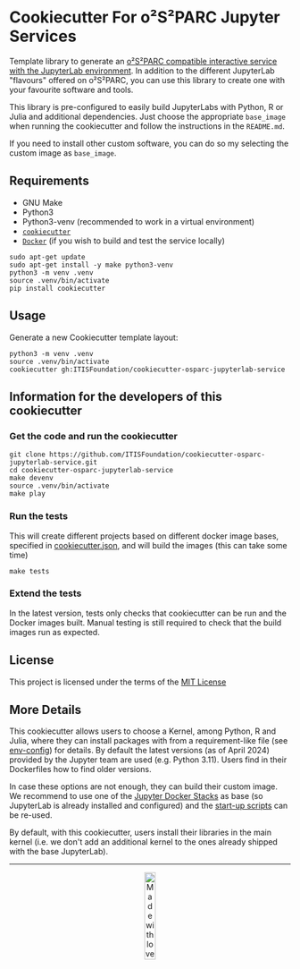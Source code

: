 # Cookiecutter For o²S²PARC Jupyter Services

Template library to generate an [o²S²PARC compatible interactive service with the JupyterLab environment](https://docs.osparc.io/#/docs/study_setup/JupyterLabs?id=jupyterlab). 
In addition to the different JupyterLab "flavours" offered on o²S²PARC, you can use this library to create one with your favourite software and tools. 

This library is pre-configured to easily build JupyterLabs with Python, R or Julia and additional dependencies. Just choose the appropriate `base_image` when running the cookiecutter and follow the instructions in the `README.md`.

If you need to install other custom software, you can do so my selecting the custom image as `base_image`.

## Requirements
- GNU Make
- Python3
- Python3-venv (recommended to work in a virtual environment)
- [``cookiecutter``](https://python-package-generator.readthedocs.io/en/master/)
- [``Docker``](https://docs.docker.com/get-docker/) (if you wish to build and test the service locally)

```console
sudo apt-get update
sudo apt-get install -y make python3-venv
python3 -m venv .venv
source .venv/bin/activate
pip install cookiecutter
```

## Usage

Generate a new Cookiecutter template layout:
```console
python3 -m venv .venv
source .venv/bin/activate
cookiecutter gh:ITISFoundation/cookiecutter-osparc-jupyterlab-service
```

## Information for the developers of this cookiecutter

### Get the code and run the cookiecutter
```console
git clone https://github.com/ITISFoundation/cookiecutter-osparc-jupyterlab-service.git
cd cookiecutter-osparc-jupyterlab-service
make devenv
source .venv/bin/activate
make play
```

### Run the tests
This will create different projects based on different docker image bases, specified in [cookiecutter.json](/cookiecutter.json), and will build the images (this can take some time)
```console
make tests
```

### Extend the tests
In the latest version, tests only checks that cookiecutter can be run and the Docker images built. Manual testing is still required to check that the build images run as expected.

## License

This project is licensed under the terms of the [MIT License](/LICENSE)

## More Details

This cookiecutter allows users to choose a Kernel, among Python, R and Julia, where they can install packages with from a requirement-like file (see [env-config]({{cookiecutter.project_slug}}/env-config/)) for details. By default the latest versions (as of April 2024) provided by the Jupyter team are used (e.g. Python 3.11). Users find in their Dockerfiles how to find older versions. 

In case these options are not enough, they can build their custom image. We recommend to use one of the [Jupyter Docker Stacks]({{cookiecutter.project_slug}}/Dockerfile#L4-L5) as base (so JupyterLab is already installed and configured) and the [start-up scripts](./{{cookiecutter.project_slug}}/boot_scripts/) can be re-used.

By default, with this cookiecutter, users install their libraries in the main kernel (i.e. we don't add an additional kernel to the ones already shipped with the base JupyterLab).

---

<p align="center">
<a href="https://www.z43.swiss" target="_blank">
<image src="https://raw.githubusercontent.com/ITISFoundation/osparc-simcore-clients/4e8b18494f3191d55f6692a6a605818aeeb83f95/docs/_media/mwl.png" alt="Made with love (and lots of hard work) at www.z43.swiss" width="20%" />
</a>
</p>